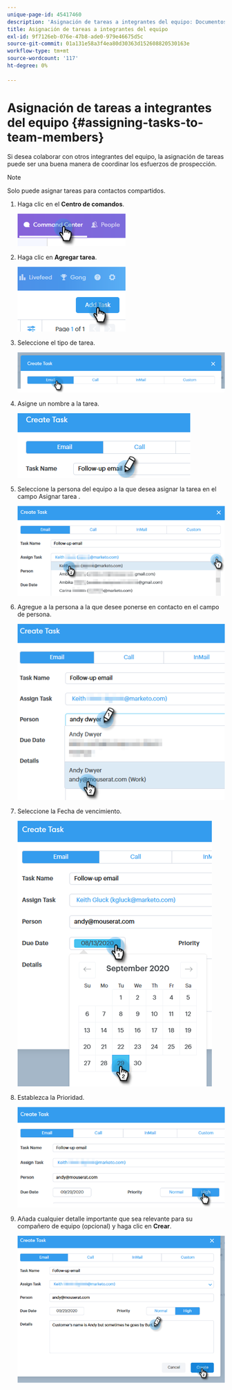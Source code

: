 ```yaml
---
unique-page-id: 45417460
description: 'Asignación de tareas a integrantes del equipo: Documentos de Marketo: Documentación del producto'
title: Asignación de tareas a integrantes del equipo
exl-id: 9f7126eb-076e-47b8-ade0-979e46675d5c
source-git-commit: 01a131e58a3f4ea80d30363d152608820530163e
workflow-type: tm+mt
source-wordcount: '117'
ht-degree: 0%

---
```


# Asignación de tareas a integrantes del equipo {#assigning-tasks-to-team-members}

Si desea colaborar con otros integrantes del equipo, la asignación de tareas puede ser una buena manera de coordinar los esfuerzos de prospección.

>[!NOTE]
>
>Solo puede asignar tareas para contactos compartidos.

1. Haga clic en el **Centro de comandos**.

   ![](assets/one-1.png)

1. Haga clic en **Agregar tarea**.

   ![](assets/two-1.png)

1. Seleccione el tipo de tarea.

   ![](assets/three-1.png)

1. Asigne un nombre a la tarea.

   ![](assets/four-1.png)

1. Seleccione la persona del equipo a la que desea asignar la tarea en el campo Asignar tarea .

   ![](assets/five.png)

1. Agregue a la persona a la que desee ponerse en contacto en el campo de persona.

   ![](assets/six.png)

1. Seleccione la Fecha de vencimiento.

   ![](assets/seven.png)

1. Establezca la Prioridad.

   ![](assets/eight.png)

1. Añada cualquier detalle importante que sea relevante para su compañero de equipo (opcional) y haga clic en **Crear**.

   ![](assets/nine.png)
